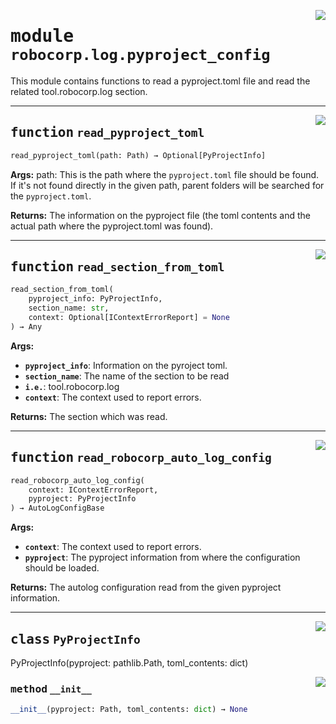 <!-- markdownlint-disable -->

<a href="https://github.com/robocorp/robo/tree/master/log/src/robocorp/log/pyproject_config.py#L0"><img align="right" style="float:right;" src="https://img.shields.io/badge/-source-cccccc?style=flat-square" /></a>

# <kbd>module</kbd> `robocorp.log.pyproject_config`
This module contains functions to read a pyproject.toml file and  read the related tool.robocorp.log section. 


---

<a href="https://github.com/robocorp/robo/tree/master/log/src/robocorp/log/pyproject_config.py#L19"><img align="right" style="float:right;" src="https://img.shields.io/badge/-source-cccccc?style=flat-square" /></a>

## <kbd>function</kbd> `read_pyproject_toml`

```python
read_pyproject_toml(path: Path) → Optional[PyProjectInfo]
```



**Args:**
 path:  This is the path where the `pyproject.toml` file should be found.  If it's not found directly in the given path, parent folders will  be searched for the `pyproject.toml`. 



**Returns:**
 The information on the pyproject file (the toml contents and the actual  path where the pyproject.toml was found). 


---

<a href="https://github.com/robocorp/robo/tree/master/log/src/robocorp/log/pyproject_config.py#L63"><img align="right" style="float:right;" src="https://img.shields.io/badge/-source-cccccc?style=flat-square" /></a>

## <kbd>function</kbd> `read_section_from_toml`

```python
read_section_from_toml(
    pyproject_info: PyProjectInfo,
    section_name: str,
    context: Optional[IContextErrorReport] = None
) → Any
```



**Args:**

 - <b>`pyproject_info`</b>:  Information on the pyroject toml. 
 - <b>`section_name`</b>:  The name of the section to be read 
 - <b>`i.e.`</b>:  tool.robocorp.log 
 - <b>`context`</b>:  The context used to report errors. 



**Returns:**
The section which was read. 


---

<a href="https://github.com/robocorp/robo/tree/master/log/src/robocorp/log/pyproject_config.py#L110"><img align="right" style="float:right;" src="https://img.shields.io/badge/-source-cccccc?style=flat-square" /></a>

## <kbd>function</kbd> `read_robocorp_auto_log_config`

```python
read_robocorp_auto_log_config(
    context: IContextErrorReport,
    pyproject: PyProjectInfo
) → AutoLogConfigBase
```



**Args:**

 - <b>`context`</b>:  The context used to report errors. 
 - <b>`pyproject`</b>:  The pyproject information from where the configuration should  be loaded. 



**Returns:**
The autolog configuration read from the given pyproject information. 


---

<a href="https://github.com/robocorp/robo/tree/master/log/src/robocorp/log/pyproject_config.py#L13"><img align="right" style="float:right;" src="https://img.shields.io/badge/-source-cccccc?style=flat-square" /></a>

## <kbd>class</kbd> `PyProjectInfo`
PyProjectInfo(pyproject: pathlib.Path, toml_contents: dict) 

<a href="https://github.com/robocorp/robo/tree/master/log/<string>"><img align="right" style="float:right;" src="https://img.shields.io/badge/-source-cccccc?style=flat-square" /></a>

### <kbd>method</kbd> `__init__`

```python
__init__(pyproject: Path, toml_contents: dict) → None
```









